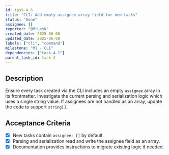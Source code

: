 ```yaml
---
id: task-4.6
title: "CLI: Add empty assignee array field for new tasks"
status: "Done"
assignee: []
reporter: "@MrLesk"
created_date: 2025-06-08
updated_date: 2025-06-08
labels: ["cli", "command"]
milestone: "M1 - CLI"
dependencies: ["task-4.1"]
parent_task_id: task-4
---
```


## Description

Ensure every task created via the CLI includes an empty `assignee` array in its frontmatter. Investigate the current parsing and serialization logic which uses a single string value. If assignees are not handled as an array, update the code to support `string[]`.

## Acceptance Criteria

- [x] New tasks contain `assignee: []` by default.
- [x] Parsing and serialization read and write the assignee field as an array.
- [x] Documentation provides instructions to migrate existing logic if needed.
